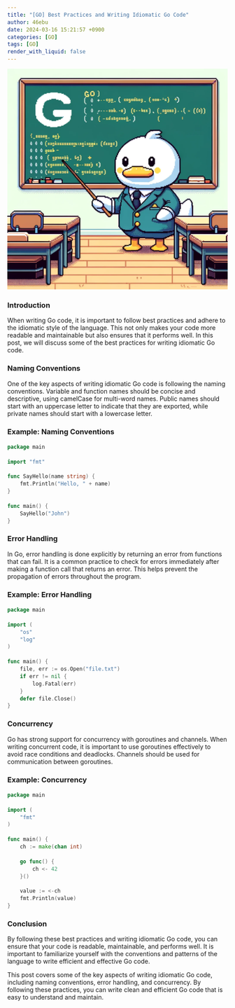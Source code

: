```yaml
---
title: "[GO] Best Practices and Writing Idiomatic Go Code"
author: 46ebu
date: 2024-03-16 15:21:57 +0900
categories: [GO]
tags: [GO]
render_with_liquid: false
---
```


![Intro](/assets/img/post/go.png)
### Introduction
When writing Go code, it is important to follow best practices and adhere to the idiomatic style of the language. This not only makes your code more readable and maintainable but also ensures that it performs well. In this post, we will discuss some of the best practices for writing idiomatic Go code.

### Naming Conventions
One of the key aspects of writing idiomatic Go code is following the naming conventions. Variable and function names should be concise and descriptive, using camelCase for multi-word names. Public names should start with an uppercase letter to indicate that they are exported, while private names should start with a lowercase letter.

### Example: Naming Conventions
```go
package main

import "fmt"

func SayHello(name string) {
    fmt.Println("Hello, " + name)
}

func main() {
    SayHello("John")
}
```

### Error Handling
In Go, error handling is done explicitly by returning an error from functions that can fail. It is a common practice to check for errors immediately after making a function call that returns an error. This helps prevent the propagation of errors throughout the program.

### Example: Error Handling
```go
package main

import (
    "os"
    "log"
)

func main() {
    file, err := os.Open("file.txt")
    if err != nil {
        log.Fatal(err)
    }
    defer file.Close()
}
```

### Concurrency
Go has strong support for concurrency with goroutines and channels. When writing concurrent code, it is important to use goroutines effectively to avoid race conditions and deadlocks. Channels should be used for communication between goroutines.

### Example: Concurrency
```go
package main

import (
    "fmt"
)

func main() {
    ch := make(chan int)
    
    go func() {
        ch <- 42
    }()
    
    value := <-ch
    fmt.Println(value)
}
```

### Conclusion
By following these best practices and writing idiomatic Go code, you can ensure that your code is readable, maintainable, and performs well. It is important to familiarize yourself with the conventions and patterns of the language to write efficient and effective Go code. 

This post covers some of the key aspects of writing idiomatic Go code, including naming conventions, error handling, and concurrency. By following these practices, you can write clean and efficient Go code that is easy to understand and maintain.